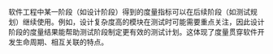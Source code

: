 软件工程中某一阶段（如设计阶段）得到的度量指标可以在后续阶段（如测试规划）继续使用。例如，设计复杂度高的模块在测试时可能需要重点关注，因此设计阶段的度量结果能帮助测试阶段制定更有效的测试计划。这体现了度量贯穿软件开发生命周期、相互关联的特点。
